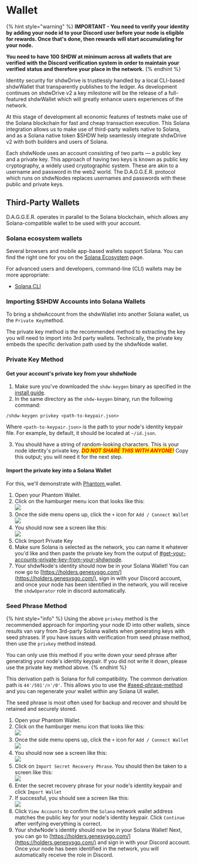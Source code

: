 # Wallet

{% hint style="warning" %}
**IMPORTANT - You need to verify your identity by adding your node id to your Discord user before your node is eligible for rewards. Once that's done, then rewards will start accumulating for your node.**

**You need to have 100 SHDW at minimum across all wallets that are verified with the Discord verification system in order to maintain your verified status and therefore your place in the network.**
{% endhint %}

Identity security for shdwDrive is trustlessly handled by a local CLI-based shdwWallet that transparently publishes to the ledger. As development continues on shdwDrive v2 a key milestone will be the release of a full-featured shdwWallet which will greatly enhance users experiences of the network.

At this stage of development all economic features of testnets make use of the Solana blockchain for fast and cheap transaction execution. This Solana integration allows us to make use of third-party wallets native to Solana, and as a Solana native token $SHDW help seamlessly integrate shdwDrive v2 with both builders and users of Solana.

Each shdwNode uses an account consisting of two parts — a public key and a private key. This approach of having two keys is known as public key cryptography, a widely used cryptographic system. These are akin to a username and password in the web2 world. The D.A.G.G.E.R. protocol which runs on shdwNodes replaces usernames and passwords with these public and private keys.

## Third-Party Wallets

D.A.G.G.E.R. operates in parallel to the Solana blockchain, which allows any Solana-compatible wallet to be used with your account.

### Solana ecosystem wallets

Several browsers and mobile app-based wallets support Solana. You can find the right one for you on the [Solana Ecosystem](https://solana.com/ecosystem/explore?categories=wallet) page.

For advanced users and developers, command-line (CLI) wallets may be more appropriate:

* [Solana CLI](https://docs.solana.com/cli)

### Importing $SHDW Accounts into Solana Wallets

To bring a shdwAccount from the shdwWallet into another Solana wallet, us the `Private Key`method.

The private key method is the recommended method to extracting the key you will need to import into 3rd party wallets. Technically, the private key embeds the specific derivation path used by the shdwNode wallet.&#x20;

### Private Key Method

#### Get your account's private key from your shdwNode

1. Make sure you've downloaded the `shdw-keygen` binary as specified in the [install guide](install.md#id-3.-initial-node-configuration).
2. In the same directory as the `shdw-keygen` binary, run the following command:

```
/shdw-keygen privkey <path-to-keypair.json>
```

Where `<path-to-keypair.json>` is the path to your node's identity keypair file. For example, by default, it should be located at `~/id.json`.

3. You should have a string of random-looking characters. This is your node identity's private key. _<mark style="color:red;">**DO NOT SHARE THIS WITH ANYONE!**</mark>_ Copy this output; you will need it for the next step.

#### Import the private key into a Solana Wallet

For this, we'll demonstrate with [Phantom ](https://phantom.app/)wallet.

1. Open your Phantom Wallet.
2. Click on the hamburger menu icon that looks like this:\
   ![](<../.gitbook/assets/image (2).png>)
3. Once the side menu opens up, click the `+` icon for `Add / Connect Wallet`\
   ![](<../.gitbook/assets/image (3).png>)
4. You should now see a screen like this:\
   ![](<../.gitbook/assets/image (4).png>)
5. Click Import Private Key
6. Make sure Solana is selected as the network, you can name it whatever you'd like and then paste the private key from the output of [#get-your-accounts-private-key-from-your-shdwnode](wallet.md#get-your-accounts-private-key-from-your-shdwnode "mention").
7. Your shdwNode's identity should now be in your Solana Wallet! You can now go to [https://holders.genesysgo.com/](https://holders.genesysgo.com/), sign in with your Discord account, and once your node has been identified in the network, you will receive the `shdwOperator` role in discord automatically.

### Seed Phrase Method

{% hint style="info" %}
Using the above `privkey` method is the recommended approach for importing your node ID into other wallets, since results van vary from 3rd-party Solana wallets when generating keys with seed phrases. If you have issues with verification from seed phrase method, then use the `privkey` method instead.&#x20;

You can only use this method if you write down your seed phrase after generating your node's identity keypair. If you did not write it down, please use the private key method above.
{% endhint %}

This derivation path is Solana for full compatibility. The common derivation path is `44'/501'/n'/0'`. This allows you to use the [#seed-phrase-method](wallet.md#seed-phrase-method "mention") and you can regenerate your wallet within any Solana UI wallet.

The seed phrase is most often used for backup and recover and should be retained and securely stored.

1. Open your Phantom Wallet.
2. Click on the hamburger menu icon that looks like this:\
   ![](<../.gitbook/assets/image (5).png>)
3. Once the side menu opens up, click the `+` icon for `Add / Connect Wallet`\
   ![](<../.gitbook/assets/image (6).png>)
4. You should now see a screen like this:\
   ![](<../.gitbook/assets/image (7).png>)
5. Click on `Import Secret Recovery Phrase`. You should then be taken to a screen like this:\
   ![](<../.gitbook/assets/image (8).png>)
6. Enter the secret recovery phrase for your node's identity keypair and click `Import Wallet`
7. If successful, you should see a screen like this:\
   ![](<../.gitbook/assets/image (9).png>)
8. Click `View Accounts` to confirm the `Solana` network wallet address matches the public key for your node's identity keypair. Click `Continue` after verifying everything is correct.
9. Your shdwNode's identity should now be in your Solana Wallet! Next, you can go to [https://holders.genesysgo.com/](https://holders.genesysgo.com/) and sign in with your Discord account. Once your node has been identified in the network, you will automatically receive the role in Discord.
